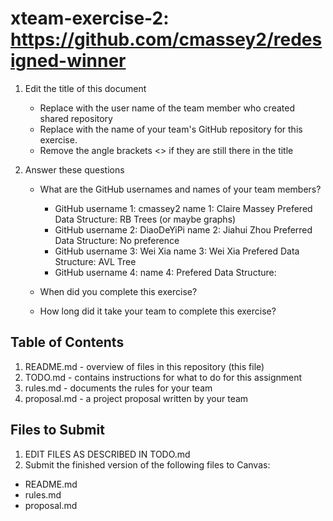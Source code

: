 # xteam-exercise-2: https://github.com/cmassey2/redesigned-winner

1. Edit the title of this document
   * Replace <UserName> with the user name of the team member who created shared repository
   * Replace <GitHubRepositoryName> with the name of your team's GitHub repository for this exercise.
   * Remove the angle brackets <> if they are still there in the title

2. Answer these questions
   * What are the GitHub usernames and names of your team members?

       * GitHub username 1:   cmassey2    name 1: Claire Massey    Prefered Data Structure: RB Trees (or maybe graphs)
       * GitHub username 2:   DiaoDeYiPi    name 2: Jiahui Zhou Preferred Data Structure: No preference
       * GitHub username 3:   Wei Xia    name 3: Wei Xia  Prefered Data Structure: AVL Tree
       * GitHub username 4:       name 4:   Prefered Data Structure:

   * When did you complete this exercise? 
   * How long did it take your team to complete this exercise? 

## Table of Contents

1. README.md - overview of files in this repository (this file)
2. TODO.md - contains instructions for what to do for this assignment
3. rules.md - documents the rules for your team
4. proposal.md - a project proposal written by your team

## Files to Submit

1. EDIT FILES AS DESCRIBED IN TODO.md
2. Submit the finished version of the following files to Canvas:

* README.md
* rules.md
* proposal.md
